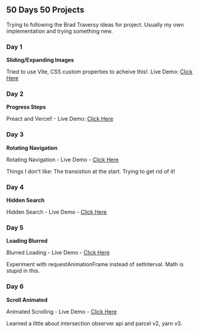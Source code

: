 ## 50 Days 50 Projects

Trying to following the Brad Traversy ideas for project. Usually my own implementation and trying something new.

### Day 1

**Sliding/Expanding Images**

Tried to use Vite, CSS custom properties to acheive this!. Live Demo: [Click Here](https://vishnup95.github.io/50-Days-50-Projects/expanding-cards/)

### Day 2

**Progress Steps**

Preact and Vercel! - Live Demo: [Click Here](https://50-days-50-projects.vercel.app/)

### Day 3

**Rotating Navigation**

Rotating Navigation - Live Demo - [Click Here](https://vishnup95.github.io/50-Days-50-Projects/rotating-navigation/)

Things I don't like: The transistion at the start. Trying to get rid of it!

### Day 4

**Hidden Search**

Hidden Search - Live Demo - [Click Here](https://vishnup95.github.io/50-Days-50-Projects/hidden-search/)

### Day 5

**Loading Blurred**

Blurred Loading - Live Demo - [Click Here](https://codepen.io/vishnup95/pen/xxLZOGL)

Experiment with requestAnimationFrame instead of setInterval. Math is stupid in this.

### Day 6

**Scroll Animated**

Animated Scrolling - Live Demo - [Click Here](https://vishnup95.github.io/50-Days-50-Projects/scroll-intersection/)

Learned a little about intersection observer api and parcel v2, yarn v3.